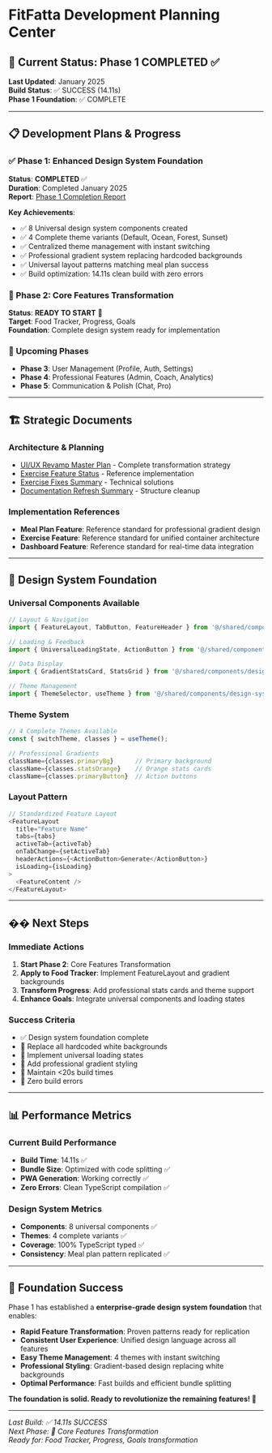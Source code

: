 # FitFatta Development Planning Center

## 🎯 **Current Status: Phase 1 COMPLETED** ✅

**Last Updated**: January 2025  
**Build Status**: ✅ SUCCESS (14.11s)  
**Phase 1 Foundation**: ✅ COMPLETE  

---

## 📋 **Development Plans & Progress**

### **✅ Phase 1: Enhanced Design System Foundation** 
**Status**: **COMPLETED** ✅  
**Duration**: Completed January 2025  
**Report**: [Phase 1 Completion Report](./PHASE_1_FOUNDATION_COMPLETION_REPORT.md)

**Key Achievements**:
- ✅ 8 Universal design system components created
- ✅ 4 Complete theme variants (Default, Ocean, Forest, Sunset)
- ✅ Centralized theme management with instant switching
- ✅ Professional gradient system replacing hardcoded backgrounds
- ✅ Universal layout patterns matching meal plan success
- ✅ Build optimization: 14.11s clean build with zero errors

### **🎯 Phase 2: Core Features Transformation** 
**Status**: **READY TO START** 🚀  
**Target**: Food Tracker, Progress, Goals  
**Foundation**: Complete design system ready for implementation

### **📅 Upcoming Phases**
- **Phase 3**: User Management (Profile, Auth, Settings)
- **Phase 4**: Professional Features (Admin, Coach, Analytics)  
- **Phase 5**: Communication & Polish (Chat, Pro)

---

## 🏗️ **Strategic Documents**

### **Architecture & Planning**
- [UI/UX Revamp Master Plan](./FITFATTA_UI_UX_REVAMP_PLAN_2025.md) - Complete transformation strategy
- [Exercise Feature Status](./EXERCISE_FEATURE_STATUS.md) - Reference implementation
- [Exercise Fixes Summary](./EXERCISE_FIXES_SUMMARY.md) - Technical solutions
- [Documentation Refresh Summary](./DOCUMENTATION_REFRESH_SUMMARY.md) - Structure cleanup

### **Implementation References**
- **Meal Plan Feature**: Reference standard for professional gradient design
- **Exercise Feature**: Reference standard for unified container architecture  
- **Dashboard Feature**: Reference standard for real-time data integration

---

## 🎨 **Design System Foundation**

### **Universal Components Available**
```typescript
// Layout & Navigation
import { FeatureLayout, TabButton, FeatureHeader } from '@/shared/components/design-system';

// Loading & Feedback  
import { UniversalLoadingState, ActionButton } from '@/shared/components/design-system';

// Data Display
import { GradientStatsCard, StatsGrid } from '@/shared/components/design-system';

// Theme Management
import { ThemeSelector, useTheme } from '@/shared/components/design-system';
```

### **Theme System**
```typescript
// 4 Complete Themes Available
const { switchTheme, classes } = useTheme();

// Professional Gradients
className={classes.primaryBg}      // Primary background
className={classes.statsOrange}    // Orange stats cards
className={classes.primaryButton}  // Action buttons
```

### **Layout Pattern**
```typescript
// Standardized Feature Layout
<FeatureLayout
  title="Feature Name"
  tabs={tabs}
  activeTab={activeTab}
  onTabChange={setActiveTab}
  headerActions={<ActionButton>Generate</ActionButton>}
  isLoading={isLoading}
>
  <FeatureContent />
</FeatureLayout>
```

---

## �� **Next Steps**

### **Immediate Actions**
1. **Start Phase 2**: Core Features Transformation
2. **Apply to Food Tracker**: Implement FeatureLayout and gradient backgrounds
3. **Transform Progress**: Add professional stats cards and theme support
4. **Enhance Goals**: Integrate universal components and loading states

### **Success Criteria**
- ✅ Design system foundation complete
- 🎯 Replace all hardcoded white backgrounds
- 🎯 Implement universal loading states  
- 🎯 Add professional gradient styling
- 🎯 Maintain <20s build times
- 🎯 Zero build errors

---

## 📊 **Performance Metrics**

### **Current Build Performance**
- **Build Time**: 14.11s ✅
- **Bundle Size**: Optimized with code splitting ✅  
- **PWA Generation**: Working correctly ✅
- **Zero Errors**: Clean TypeScript compilation ✅

### **Design System Metrics**
- **Components**: 8 universal components ✅
- **Themes**: 4 complete variants ✅
- **Coverage**: 100% TypeScript typed ✅
- **Consistency**: Meal plan pattern replicated ✅

---

## 🎉 **Foundation Success**

Phase 1 has established a **enterprise-grade design system foundation** that enables:

- **Rapid Feature Transformation**: Proven patterns ready for replication
- **Consistent User Experience**: Unified design language across all features
- **Easy Theme Management**: 4 themes with instant switching
- **Professional Styling**: Gradient-based design replacing white backgrounds
- **Optimal Performance**: Fast builds and efficient bundle splitting

**The foundation is solid. Ready to revolutionize the remaining features! 🚀**

---

*Last Build: ✅ 14.11s SUCCESS*  
*Next Phase: 🎯 Core Features Transformation*  
*Ready for: Food Tracker, Progress, Goals transformation*
